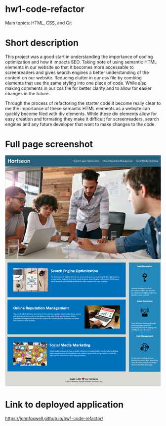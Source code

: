 # hw1-code-refactor

Main topics: HTML, CSS, and Git

# Short description

This project was a good start in understanding the importance of coding optimization and how it impacts SEO. Taking note of using semantic HTML elements in our website so that it becomes more accessable to screenreaders and gives search engines a better understanding of the content on our website. Reducing clutter in our css file by combing elements that use the same styling into one piece of code. While also making comments in our css file for better clarity and to allow for easier changes in the future.

Through the process of refactoring the starter code it become really clear to me the importance of these semantic HTML elements as a website can quickly become filed with div elements. While these div elements allow for easy creation and formating they make it difficult for screenreaders, search engines and any future developer that want to make changes to the code.

# Full page screenshot

![Image](hw1-code-refactor.png "Full screenshot of website")

# Link to deployed application

https://johnfoxwell.github.io/hw1-code-refactor/
